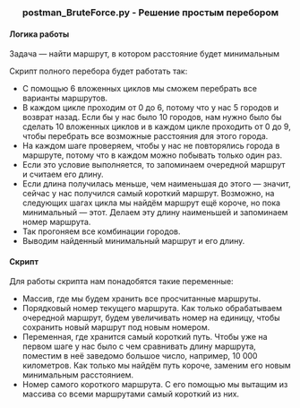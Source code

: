 ### <p align="center">postman_BruteForce.py - Решение простым перебором</p>

#### Логика работы
Задача — найти маршрут, в котором расстояние будет минимальным

Скрипт полного перебора будет работать так:

- С помощью 6 вложенных циклов мы сможем перебрать все варианты маршрутов. 
- В каждом цикле проходим от 0 до 6, потому что у нас 5 городов и возврат назад. Если бы у нас было 10 городов, нам нужно было бы сделать 10 вложенных циклов и в каждом цикле проходить от 0 до 9, чтобы перебрать все возможные расстояния для этого города.
- На каждом шаге проверяем, чтобы у нас не повторялись города в маршруте, потому что в каждом можно побывать только один раз.
- Если это условие выполняется, то запоминаем очередной маршрут и считаем его длину. 
- Если длина получилась меньше, чем наименьшая до этого — значит, сейчас у нас получился самый короткий маршрут. Возможно, на следующих шагах цикла мы найдём маршрут ещё короче, но пока минимальный — этот. Делаем эту длину наименьшей и запоминаем номер маршрута.
- Так прогоняем все комбинации городов.
- Выводим найденный минимальный маршрут и его длину.

#### Скрипт
Для работы скрипта нам понадобятся такие переменные:

- Массив, где мы будем хранить все просчитанные маршруты.
- Порядковый номер текущего маршрута. Как только обрабатываем очередной маршрут, будем увеличивать номер на единицу, чтобы сохранить новый маршрут под новым номером.
- Переменная, где хранится самый короткий путь. Чтобы уже на первом шаге у нас было с чем сравнивать длину маршрута, поместим в неё заведомо большое число, например, 10 000 километров. Как только мы найдём путь короче, заменим его новым минимальным расстоянием.
- Номер самого короткого маршрута. С его помощью мы вытащим из массива со всеми маршрутами самый короткий из них.


